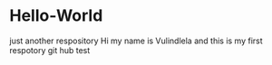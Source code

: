 # Hello-World
just another respository
Hi my name is Vulindlela and this is my first respotory git hub test
